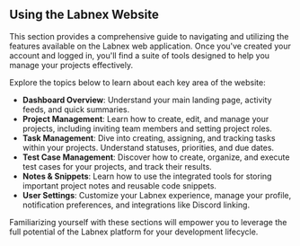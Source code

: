 ## Using the Labnex Website

This section provides a comprehensive guide to navigating and utilizing the features available on the Labnex web application. Once you've created your account and logged in, you'll find a suite of tools designed to help you manage your projects effectively.

Explore the topics below to learn about each key area of the website:

*   **Dashboard Overview**: Understand your main landing page, activity feeds, and quick summaries.
*   **Project Management**: Learn how to create, edit, and manage your projects, including inviting team members and setting project roles.
*   **Task Management**: Dive into creating, assigning, and tracking tasks within your projects. Understand statuses, priorities, and due dates.
*   **Test Case Management**: Discover how to create, organize, and execute test cases for your projects, and track their results.
*   **Notes & Snippets**: Learn how to use the integrated tools for storing important project notes and reusable code snippets.
*   **User Settings**: Customize your Labnex experience, manage your profile, notification preferences, and integrations like Discord linking.

Familiarizing yourself with these sections will empower you to leverage the full potential of the Labnex platform for your development lifecycle. 